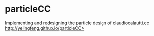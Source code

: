 # particleCC
Implementing and redesigning the particle design of claudiocalautti.cc 
http://yelingfeng.github.io/particleCC>

